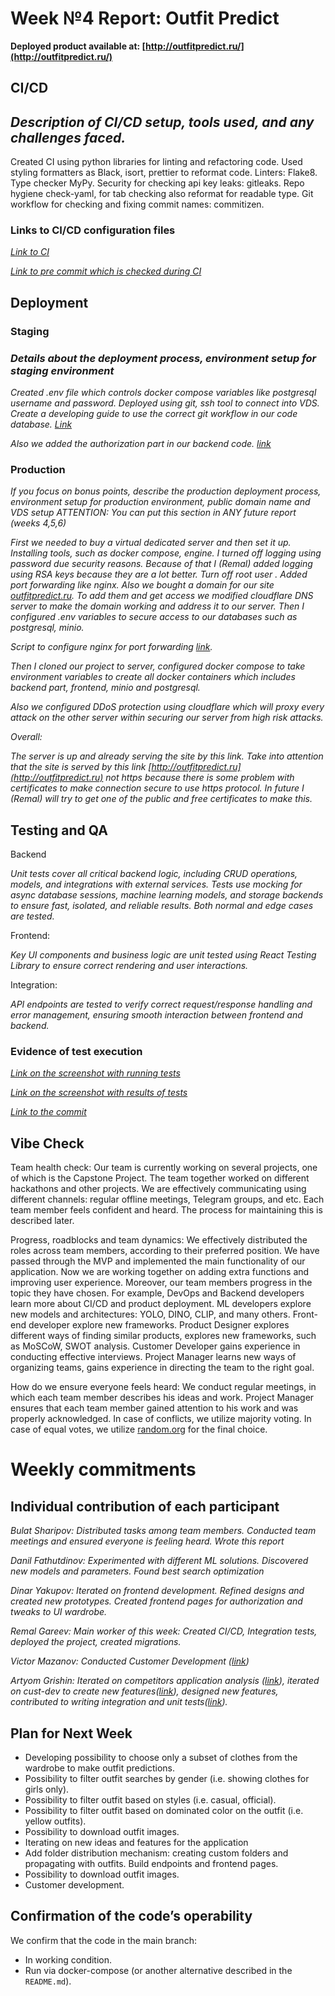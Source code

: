 # **Week №4 Report: Outfit Predict**

**Deployed product available at: [http://outfitpredict.ru/](http://outfitpredict.ru/)**

## **CI/CD** 

## *Description of CI/CD setup, tools used, and any challenges faced.*

Created CI using python libraries for linting and refactoring code. Used styling formatters as Black, isort, prettier to reformat code. Linters: Flake8. Type checker MyPy. Security for checking api key leaks: gitleaks. Repo hygiene check-yaml, for tab checking also reformat for readable type. Git workflow for checking and fixing commit names: commitizen.

### Links to CI/CD configuration files

[*Link to CI*](https://github.com/IU-Capstone-Project-2025/Outfit_predict/blob/main/.github/workflows/ci.yml)

[*Link to pre commit which is checked during CI*](https://github.com/IU-Capstone-Project-2025/Outfit_predict/blob/main/.pre-commit-config.yaml)

## **Deployment** 

### Staging

### *Details about the deployment process, environment setup for staging environment*

*Created .env file which controls docker compose variables like postgresql username and password. Deployed using git, ssh tool to connect into VDS. Create a developing guide to use the correct git workflow in our code database. [Link](https://github.com/IU-Capstone-Project-2025/Outfit_predict/blob/main/dev.md)*

*Also we added the authorization part in our backend code. [link](https://github.com/IU-Capstone-Project-2025/Outfit_predict/pull/9)*

### Production

*If you focus on bonus points, describe the production deployment process, environment setup for production environment, public domain name and VDS setup* *ATTENTION: You can put this section in ANY future report (weeks 4,5,6)*

*First we needed to buy a virtual dedicated server and then set it up. Installing tools, such as docker compose, engine. I turned off logging using password due security reasons. Because of that I (Remal) added logging using RSA keys because they are a lot better. Turn off root user . Added port forwarding like nginx. Also we bought a domain for our site [outfitpredict.ru](http://outfitpredict.ru). To add them and get access we modified cloudflare DNS server to make the domain working and address it to our server. Then I configured .env variables to secure access to our databases such as postgresql, minio.*

*Script to configure nginx for port forwarding [link](https://github.com/IU-Capstone-Project-2025/Outfit_predict/blob/main/devops/setup-nginx.sh).*

*Then I cloned our project to server, configured docker compose to take environment variables to create all docker containers which includes backend part, frontend, minio and postgresql.* 

*Also we configured DDoS protection using cloudflare which will proxy every attack on the other server within securing our server from high risk attacks.*

*Overall:*

*The server is up and already serving the site by this link. Take into attention that the site is served by this link [http://outfitpredict.ru](http://outfitpredict.ru) not https because there is some problem with certificates to make connection secure to use https protocol. In future I (Remal) will try to get one of the public and free certificates to make this.*

## **Testing and QA** 

Backend

*Unit tests cover all critical backend logic, including CRUD operations, models, and integrations with external services. Tests use mocking for async database sessions, machine learning models, and storage backends to ensure fast, isolated, and reliable results. Both normal and edge cases are tested.*

Frontend:

*Key UI components and business logic are unit tested using React Testing Library to ensure correct rendering and user interactions.*

Integration:

*API endpoints are tested to verify correct request/response handling and error management, ensuring smooth interaction between frontend and backend.*

### Evidence of test execution

[*Link on the screenshot with running tests*](https://drive.google.com/file/d/1wdgIjXBpT-snXCKDmMnfdcYaCPHxYXYh/view?usp=sharing)

[*Link on the screenshot with results of tests*](https://drive.google.com/file/d/1AftmSAlT-iLZqbKPd5l7o6PYi-wh-Sod/view?usp=sharing)

[*Link to the commit*](https://github.com/IU-Capstone-Project-2025/Outfit_predict/commit/f5032ab65aa878522a7749cc0fbf213aa29f1619)

## **Vibe Check** 

Team health check: Our team is currently working on several projects, one of which is the Capstone Project. The team together worked on different hackathons and other projects. We are effectively communicating using different channels: regular offline meetings, Telegram groups, and etc. Each team member feels confident and heard. The process for maintaining this is described later.

Progress, roadblocks and team dynamics: We effectively distributed the roles across team members, according to their preferred position. We have passed through the MVP and implemented the main functionality of our application. Now we are working together on adding extra functions and improving user experience. Moreover, our team members progress in the topic they have chosen. For example, DevOps and Backend developers learn more about CI/CD and product deployment. ML developers explore new models and architectures: YOLO, DINO, CLIP, and many others.  Front-end developer explore new frameworks. Product Designer explores different ways of finding similar products, explores new frameworks, such as MoSCoW, SWOT analysis. Customer Developer gains experience in conducting effective interviews. Project Manager learns new ways of organizing teams, gains experience in directing the team to the right goal. 

How do we ensure everyone feels heard: We conduct regular meetings, in which each team member describes his ideas and work. Project Manager ensures that each team member gained attention to his work and was properly acknowledged. In case of conflicts, we utilize majority voting. In case of equal votes, we utilize [random.org](http://random.org) for the final choice.

# **Weekly commitments** 

## **Individual contribution of each participant** 

*Bulat Sharipov: Distributed tasks among team members. Conducted team meetings and  ensured everyone is feeling heard. Wrote this report*

*Danil Fathutdinov: Experimented with different ML solutions. Discovered new models and parameters. Found best search optimization*

*Dinar Yakupov: Iterated on frontend development. Refined designs and created new prototypes. Created frontend pages for authorization and tweaks to UI wardrobe.* 

*Remal Gareev: Main worker of this week: Created CI/CD, Integration tests, deployed the project, created migrations.*

*Victor Mazanov: Conducted Customer Development ([link](https://www.notion.so/CustDev-for-Week-4-21d5a218c5d5807da8a2d1e3306cf45c))*

*Artyom Grishin: Iterated on competitors application analysis ([link](https://www.notion.so/New-features-based-on-competitors-21ea795c445f80af83e3e19cb14f0feb?source=copy_link)), iterated on cust-dev to create new features([link](https://www.notion.so/Features-and-insights-from-cust-dev-analysis-224a795c445f80ee9a35eb8a0d601c40?source=copy_link)), designed new features, contributed to writing integration and unit tests([link](https://github.com/IU-Capstone-Project-2025/Outfit_predict/commit/f5032ab65aa878522a7749cc0fbf213aa29f1619)).*

## **Plan for Next Week** 

- Developing possibility to choose only a subset of clothes from the wardrobe to make outfit predictions.  
- Possibility to filter outfit searches by gender (i.e. showing clothes for girls only).  
- Possibility to filter outfit based on styles (i.e. casual, official).  
- Possibility to filter outfit based on dominated color on the outfit (i.e. yellow outfits).  
- Possibility to download outfit images.  
- Iterating on new ideas and features for the application   
- Add folder distribution mechanism: creating custom folders and propagating with outfits. Build endpoints and frontend pages.  
- Possibility to download outfit images.  
- Customer development.

## **Confirmation of the code’s operability** 

We confirm that the code in the main branch:

*  In working condition.  
*  Run via docker-compose (or another alternative described in the `README.md`).

